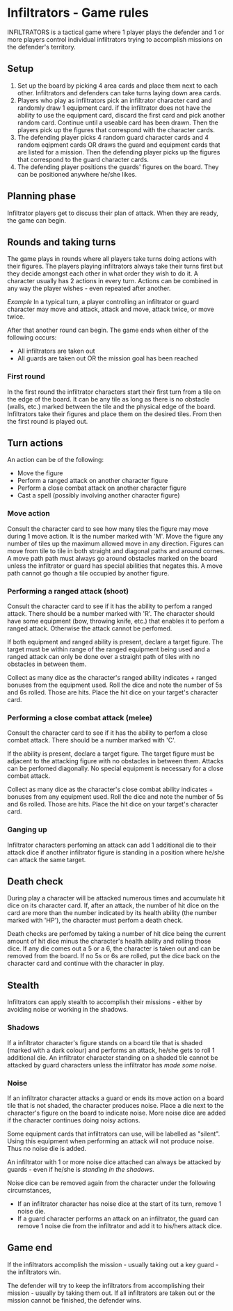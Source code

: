 # Infiltrators - Game rules

INFILTRATORS is a tactical game where 1 player plays the defender and 1 or more players control individual infiltrators trying to accomplish missions on the defender's territory. 


## Setup

1. Set up the board by picking 4 area cards and place them next to each other. Infiltrators and defenders can take turns laying down area cards. 
2. Players who play as infiltrators pick an infiltrator character card and randomly draw 1 equipment card. if the infiltrator does not have the ability to use the equipment card, discard the first card and pick another random card. Continue until a useable card has been drawn. Then the players pick up the figures that correspond with the character cards.
3. The defending player picks 4 random guard character cards and 4 random eqipment cards OR draws the guard and equipment cards that are listed for a mission. Then the defending player picks up the figures that correspond to the guard character cards.
4. The defending player positions the guards' figures on the board. They can be positioned anywhere he/she likes.


## Planning phase

Infiltrator players get to discuss their plan of attack. When they are ready, the game can begin.


## Rounds and taking turns

The game plays in rounds where all players take turns doing actions with their figures. The players playing infiltrators always take their turns first but they decide amongst each other in what order they wish to do it. A character usually has 2 actions in every turn. Actions can be combined in any way the player wishes - even repeated after another.

*Example* In a typical turn, a player controlling an infiltrator or guard character may move and attack, attack and move, attack twice, or move twice. 

After that another round can begin. The game ends when either of the following occurs:

* All infiltrators are taken out
* All guards are taken out OR the mission goal has been reached


### First round

In the first round the infiltrator characters start their first turn from a tile on the edge of the board. It can be any tile as long as there is no obstacle (walls, etc.) marked between the tile and the physical edge of the board. Infiltrators take their figures and place them on the desired tiles. From then the first round is played out.


## Turn actions

An action can be of the following:

* Move the figure
* Perform a ranged attack on another character figure
* Perform a close combat attack on another character figure
* Cast a spell (possibly involving another character figure)


### Move action

Consult the character card to see how many tiles the figure may move during 1 move action. It is the number marked with 'M'.
Move the figure any number of tiles up the maximum allowed move in any direction. Figures can move from tile to tile in both straight and diagonal paths and around cornes. A move path path must always go around obstacles marked on the board unless the infiltrator or guard has special abilities that negates this. A move path cannot go though a tile occupied by another figure.


### Performing a ranged attack (shoot)

Consult the character card to see if it has the ability to perfom a ranged attack. There should be a number marked with 'R'. The character should have some equipment (bow, throwing knife, etc.) that enables it to perfom a ranged attack. Otherwise the attack cannot be perfomed. 

If both equipment and ranged ability is present, declare a target figure. The target must be within range of the ranged equipment being used and a ranged attack can only be done over a straight path of tiles with no obstacles in between them. 

Collect as many dice as the character's ranged ability indicates + ranged bonuses from the equipment used. Roll the dice and note the number of 5s and 6s rolled. Those are hits. Place the hit dice on your target's character card. 


### Performing a close combat attack (melee)

Consult the character card to see if it has the ability to perfom a close combat attack. There should be a number marked with 'C'.

If the ability is present, declare a target figure. The target figure must be adjacent to the attacking figure with no obstacles in between them. Attacks can be perfomed diagonally. No special equipment is necessary for a close combat attack.

Collect as many dice as the character's close combat ability indicates + bonuses from any equipment used. Roll the dice and note the number of 5s and 6s rolled. Those are hits. Place the hit dice on your target's character card. 


### Ganging up

Infiltrator characters perfoming an attack can add 1 additional die to their attack dice if another infiltrator figure is standing in a position where he/she can attack the same target.


## Death check

During play a character will be attacked numerous times and accumulate hit dice on its character card. If, after an attack, the number of hit dice on the card are more than the number indicated by its health ability (the number marked with 'HP'), the character must perfom a death check.

Death checks are perfomed by taking a number of hit dice being the current amount of hit dice minus the character's health ability and rolling those dice. If any die comes out a 5 or a 6, the character is taken out and can be removed from the board. If no 5s or 6s are rolled, put the dice back on the character card and continue with the character in play.


## Stealth

Infiltrators can apply stealth to accomplish their missions - either by avoiding noise or working in the shadows.


### Shadows

If a infiltrator character's figure stands on a board tile that is shaded (marked with a dark colour) and performs an attack, he/she gets to roll 1 additional die. An infiltrator character standing on a shaded tile cannot be attacked by guard characters unless the infiltrator has *made some noise*.


### Noise

If an infiltrator character attacks a guard or ends its move action on a board tile that is not shaded, the character produces noise. Place a die next to the character's figure on the board to indicate noise. More noise dice are added if the character continues doing noisy actions.

Some equipment cards that infiltrators can use, will be labelled as "silent". Using this equipment when performing an attack will not produce noise. Thus no noise die is added.

An infiltrator with 1 or more noise dice attached can always be attacked by guards - even if he/she is *standing in the shadows.*

Noise dice can be removed again from the character under the following circumstances,

* If an infiltrator character has noise dice at the start of its turn, remove 1 noise die.
* If a guard character performs an attack on an infiltrator, the guard can remove 1 noise die from the infiltrator and add it to his/hers attack dice.


## Game end

If the infiltrators accomplish the mission - usually taking out a key guard - the infiltrators win.

The defender will try to keep the infiltrators from accomplishing their mission - usually by taking them out.
If all infiltrators are taken out or the mission cannot be finished, the defender wins.
